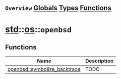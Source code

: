 ## `Overview` [Globals](./globals.md) [Types](./types.md) [Functions](./functions.md)
# [std](./../../std.md)::[os](./../os.md)::`openbsd`
## Functions
|Name|Description|
|----|-----------|
|[openbsd::symbolize_backtrace](#todo)|TODO|
